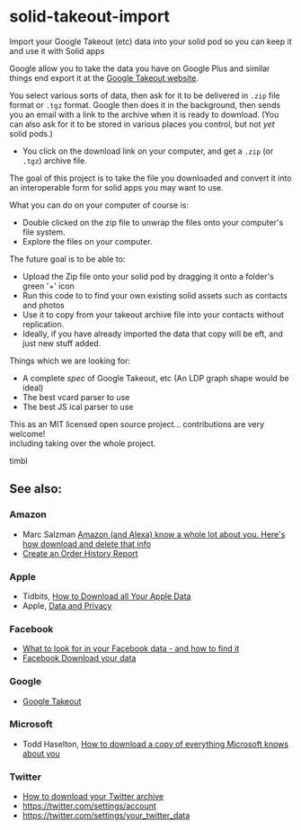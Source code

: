 # solid-takeout-import
Import your Google Takeout (etc) data into your solid pod so you can keep it and use it with Solid apps

Google allow you to take the data you have on Google Plus and similar things
end export it at the [Google Takeout website](https://takeout.google.com/).  

You select various sorts of data, then ask for it to be delivered in `.zip` file format or `.tgz` format.  Google then
does it in the background, then sends you an email with a link to the archive when it is ready to download.
(You can also ask for it to be stored in various places you control, but not *yet* solid pods.)

- You click on the download link on your computer, and get a `.zip` (or `.tgz`) archive file.

The goal of this project is to take the file you downloaded and convert it into
an interoperable form for solid apps you may want to use.

What you can do on your computer of course is:

- Double clicked on the zip file to unwrap the files onto your computer's file system.
- Explore the files on your computer.

The future goal is to be able to:

- Upload the Zip file onto your solid pod by dragging it onto a folder's green '+' icon
- Run this code to to find your own existing solid assets such as contacts and photos
- Use it to copy from your takeout archive file into your contacts without replication.
- Ideally, if you have already imported the data that copy will be eft, and just new stuff added.

Things which we are looking for:

- A complete *spec* of Google Takeout, etc  (An LDP graph shape would be ideal)
- The best vcard parser to use
- The best JS ical parser to use


This as an MIT licensed open source project... contributions are very welcome!  
including taking over the whole project.

timbl



## See also:

### Amazon
- Marc Salzman [Amazon (and Alexa) know a whole lot about you. Here's how download and delete that info](https://www.usatoday.com/story/tech/columnist/saltzman/2018/04/04/amazon-and-alexa-know-whole-lot-you-heres-how-download-and-delete-info/482286002/)
- [Create an Order History Report](https://www.amazon.com/gp/help/customer/display.html?nodeId=200131240)

### Apple
- Tidbits, [How to Download all Your Apple Data](https://tidbits.com/2018/05/31/how-to-download-all-your-apple-data/)
- Apple, [Data and Privacy](https://privacy.apple.com/)

### Facebook
- [What to look for in your Facebook data - and how to find it](https://www.wired.com/story/download-facebook-data-how-to-read/)
- [Facebook Download your data](https://www.facebook.com/dyi/)

### Google

- [Google Takeout](https://takeout.google.com/)

### Microsoft

- Todd Haselton, [How to download a copy of everything Microsoft knows about you](https://www.cnbc.com/2018/04/18/how-to-download-a-copy-of-everything-microsoft-knows-about-me.html)

### Twitter
- [How to download your Twitter archive](https://help.twitter.com/en/managing-your-account/how-to-download-your-twitter-archive)
- https://twitter.com/settings/account
- https://twitter.com/settings/your_twitter_data
